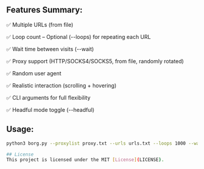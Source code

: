 ## Features Summary:

✅ Multiple URLs (from file)

✅ Loop count – Optional (--loops) for repeating each URL

✅ Wait time between visits (--wait)

✅ Proxy support (HTTP/SOCKS4/SOCKS5, from file, randomly rotated)

✅ Random user agent

✅ Realistic interaction (scrolling + hovering)

✅ CLI arguments for full flexibility

✅ Headful mode toggle (--headful)


## Usage:  
```bash
python3 borg.py --proxylist proxy.txt --urls urls.txt --loops 1000 --wait 10 --logformat txt

## License
This project is licensed under the MIT [License](LICENSE).
